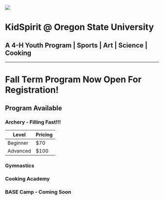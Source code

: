 <div style="margin: auto;">
  <img src="https://kidspirit.oregonstate.edu/sites/kidspirit.oregonstate.edu/files/low_res_cover_updated_.png">
</div>
<h1>KidSpirit @ Oregon State University</h1>
<h2>A 4-H Youth Program | Sports | Art | Science | Cooking</h2>
<hr>

# Fall Term Program Now Open For Registration!

## Program Available

### Archery - Filling Fast!!!

| Level | Pricing |
|-------|---------|
| Beginner | $70 |
| Advanced | $100 |

### Gymnastics

### Cooking Academy

### BASE Camp - Coming Soon

<!-- ### Hi there 👋 -->

<!--
**KidSpirit/KidSpirit** is a ✨ _special_ ✨ repository because its `README.md` (this file) appears on your GitHub profile.

Here are some ideas to get you started:

- 🔭 I’m currently working on ...
- 🌱 I’m currently learning ...
- 👯 I’m looking to collaborate on ...
- 🤔 I’m looking for help with ...
- 💬 Ask me about ...
- 📫 How to reach me: ...
- 😄 Pronouns: ...
- ⚡ Fun fact: ...
-->
